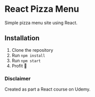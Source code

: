 # React Pizza Menu

Simple pizza menu site using React.

## Installation

1. Clone the repository
2. Run `npm install`
3. Run `npm start`
4. Profit 🤑

### Disclaimer

Created as part a React course on Udemy.
